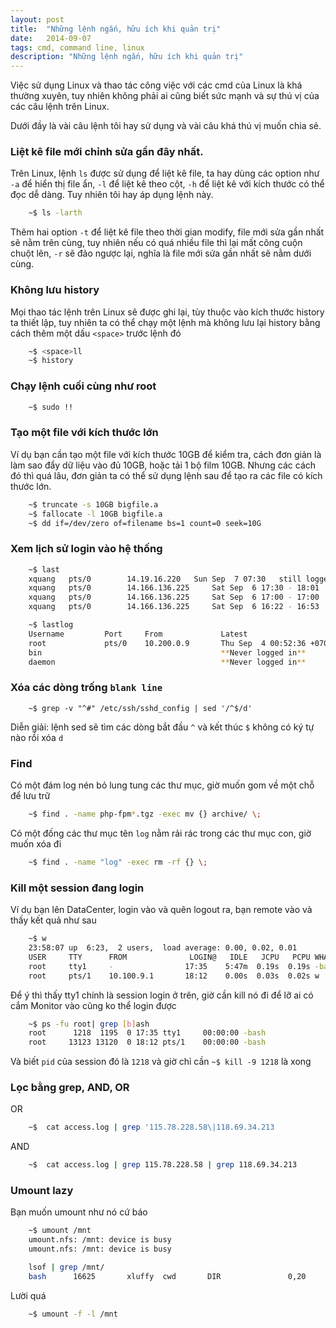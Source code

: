 ```yaml
---
layout: post
title:  "Những lệnh ngắn, hữu ích khi quản trị"
date:   2014-09-07
tags: cmd, command line, linux
description: "Những lệnh ngắn, hữu ích khi quản trị"
---
```


Việc sử dụng Linux và thao tác công việc với các cmd của Linux là khá thường xuyên, tuy nhiên
không phải ai cũng biết sức mạnh và sự thú vị của các câu lệnh trên Linux.

Dưới đầy là vài câu lệnh tôi hay sử dụng và vài câu khá thú vị muốn chia sẻ.

### Liệt kê file mới chỉnh sửa gần đây nhất.

Trên Linux, lệnh `ls` được sử dụng để liệt kê file, ta hay dùng các option như `-a` để hiển thị file
ẩn, `-l` để liệt kê theo cột, `-h` để liệt kê với kích thước có thể đọc dễ dàng. Tuy nhiên tôi hay áp dụng lệnh này.

```bash
    ~$ ls -larth
```

Thêm hai option `-t` để liệt kê file theo thời gian modify, file mới sửa gần nhất sẽ nằm trên cùng, tuy nhiên nếu có quá nhiều file thì lại mất công cuộn chuột lên, `-r` sẽ đảo ngược lại, nghĩa là file mới sửa
gần nhất sẽ nằm dưới cùng.

### Không lưu history

Mọi thao tác lệnh trên Linux sẽ được ghi lại, tùy thuộc vào kích thước history ta thiết lập, tuy nhiên ta có
thể chạy một lệnh mà không lưu lại history bằng cách thêm một dấu `<space>` trước lệnh đó

```bash
    ~$ <space>ll
    ~$ history
```

### Chạy lệnh cuối cùng như root

```bash
    ~$ sudo !!
```

### Tạo một file với kích thước lớn

Ví dụ bạn cần tạo một file với kích thước 10GB để kiểm tra, cách đơn giản là làm 
sao đẩy dữ liệu vào đủ 10GB, hoặc tải 1 bộ film 10GB. Nhưng các cách đó thì quá 
lâu, đơn giản ta có thể sử dụng lệnh sau để tạo ra các file có kích thước lớn.

```bash
	~$ truncate -s 10GB bigfile.a
	~$ fallocate -l 10GB bigfile.a
	~$ dd if=/dev/zero of=filename bs=1 count=0 seek=10G
```

### Xem lịch sử login vào hệ thống

```bash
	~$ last
	xquang   pts/0        14.19.16.220   Sun Sep  7 07:30   still logged in
	xquang   pts/0        14.166.136.225     Sat Sep  6 17:30 - 18:01  (00:31)
	xquang   pts/0        14.166.136.225     Sat Sep  6 17:00 - 17:00  (00:00)
	xquang   pts/0        14.166.136.225     Sat Sep  6 16:22 - 16:53  (00:30)
```

```bash
	~$ lastlog
	Username         Port     From             Latest
	root             pts/0    10.200.0.9       Thu Sep  4 00:52:36 +0700 2014
	bin                                        **Never logged in**
	daemon                                     **Never logged in**
```

### Xóa các dòng trống `blank line`

```
	~$ grep -v "^#" /etc/ssh/sshd_config | sed '/^$/d'
```

Diễn giải: lệnh sed sẽ tìm các dòng bắt đầu `^` và kết thúc `$` không có ký tự nào
 rồi xóa `d`

### Find

Có một đám log nén bỏ lung tung các thư mục, giờ muốn gom về một chỗ để lưu trữ

```bash
	~$ find . -name php-fpm*.tgz -exec mv {} archive/ \;
```

Có một đống các thư mục tên `log` nằm rải rác trong các thư mục con, giờ muốn xóa đi

```bash
	~$ find . -name "log" -exec rm -rf {} \;
```

### Kill một session đang login

Ví dụ bạn lên DataCenter, login vào và quên logout ra, bạn remote vào và thấy kết 
quả như sau

```bash
	~$ w
	23:58:07 up  6:23,  2 users,  load average: 0.00, 0.02, 0.01
	USER     TTY      FROM              LOGIN@   IDLE   JCPU   PCPU WHAT
	root     tty1     -                17:35    5:47m  0.19s  0.19s -bash
	root     pts/1    10.100.9.1       18:12    0.00s  0.03s  0.02s w
```

Để ý thì thấy tty1 chính là session login ở trên, giờ cần kill nó đi để lỡ ai có 
cắm Monitor vào cũng ko thể login được

```bash
	~$ ps -fu root| grep [b]ash
	root      1218  1195  0 17:35 tty1     00:00:00 -bash
	root     13123 13120  0 18:12 pts/1    00:00:00 -bash
```

Và biết `pid` của session đó là `1218` và giờ chỉ cần `~$ kill -9 1218` là xong

### Lọc bằng grep, AND, OR

OR
```bash
	~$  cat access.log | grep '115.78.228.58\|118.69.34.213
```

AND
```bash
	~$  cat access.log | grep 115.78.228.58 | grep 118.69.34.213
```

### Umount lazy

Bạn muốn umount như nó cứ báo

```bash
	~$ umount /mnt
	umount.nfs: /mnt: device is busy
	umount.nfs: /mnt: device is busy
```

```bash
	lsof | grep /mnt/                                                                                                                                         
	bash      16625       xluffy  cwd       DIR               0,20       4096  109314049 /mnt/abc (x.x.x.x:/mnt)
```

Lười quá

```bash
	~$ umount -f -l /mnt
```
